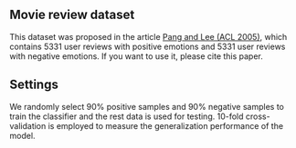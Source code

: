 ## Movie review dataset
This dataset was proposed in the article [Pang and Lee (ACL 2005)](http://www.aclweb.org/anthology/D14-1181), which contains 5331 user reviews with positive emotions and 5331 user reviews with negative emotions. If you want to use it, please cite this paper.

## Settings
We randomly select 90% positive samples and 90% negative samples to train the classifier and the rest data is used for testing. 10-fold cross-validation is employed to measure the generalization performance of the model.
